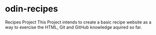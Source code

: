 # odin-recipes
Recipes Project
This Project intends to create a basic recipe website as a way to exercise the HTML, Git and GitHub knowledge aquired so far.
